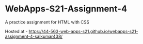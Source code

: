 # WebApps-S21-Assignment-4
A practice assignment for HTML with CSS

Hosted at - <https://44-563-web-apps-s21.github.io/webapps-s21-assignment-4-saikumar438/>